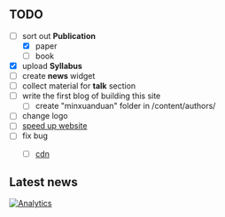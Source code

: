 ## TODO

- [ ] sort out **Publication**
  - [x] paper
  - [ ] book
- [x] upload **Syllabus**
- [ ] create **news** widget
- [ ] collect material for **talk** section
- [ ] write the first blog of building this site
  - [ ] create "minxuanduan" folder in /content/authors/
- [ ] change logo
- [ ] [speed up website](https://help.aliyun.com/knowledge_detail/161222.html?spm=5176.smartservice_service_robot-chat.0.0.5c613cdaZbQ5ew)
- [ ] fix bug
  - [ ] [cdn](https://help.aliyun.com/knowledge_detail/40105.html?spm=5176.smartservice_service_robot-chat.0.0.5c613cdaZbQ5ew)


## Latest news
 <!--START_SECTION:news-->
 <!--END_SECTION:news-->

[![Analytics](https://ga-beacon.appspot.com/UA-78646709-2/starter-academic/readme?pixel)](https://github.com/igrigorik/ga-beacon)
